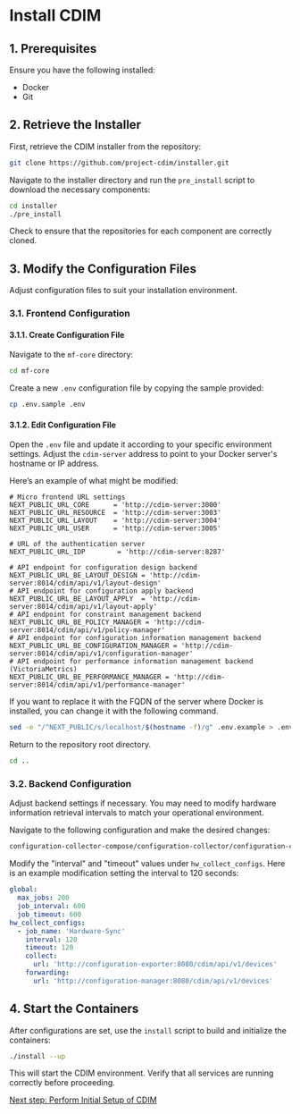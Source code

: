# Install CDIM

## 1. Prerequisites

Ensure you have the following installed:

- Docker
- Git

## 2. Retrieve the Installer

First, retrieve the CDIM installer from the repository:

```sh
git clone https://github.com/project-cdim/installer.git
```

Navigate to the installer directory and run the `pre_install` script to download the necessary components:

```sh
cd installer
./pre_install
```

Check to ensure that the repositories for each component are correctly cloned.

## 3. Modify the Configuration Files

Adjust configuration files to suit your installation environment.

### 3.1. Frontend Configuration

#### 3.1.1. Create Configuration File

Navigate to the `mf-core` directory:

```sh
cd mf-core
```

Create a new `.env` configuration file by copying the sample provided:

```sh
cp .env.sample .env
```

#### 3.1.2. Edit Configuration File

Open the `.env` file and update it according to your specific environment settings. Adjust the `cdim-server` address to point to your Docker server's hostname or IP address.

Here’s an example of what might be modified:

```ini: .env
# Micro frontend URL settings
NEXT_PUBLIC_URL_CORE      = 'http://cdim-server:3000'
NEXT_PUBLIC_URL_RESOURCE  = 'http://cdim-server:3003'
NEXT_PUBLIC_URL_LAYOUT    = 'http://cdim-server:3004'
NEXT_PUBLIC_URL_USER      = 'http://cdim-server:3005'

# URL of the authentication server
NEXT_PUBLIC_URL_IDP        = 'http://cdim-server:8287'

# API endpoint for configuration design backend
NEXT_PUBLIC_URL_BE_LAYOUT_DESIGN = 'http://cdim-server:8014/cdim/api/v1/layout-design'
# API endpoint for configuration apply backend
NEXT_PUBLIC_URL_BE_LAYOUT_APPLY  = 'http://cdim-server:8014/cdim/api/v1/layout-apply'
# API endpoint for constraint management backend
NEXT_PUBLIC_URL_BE_POLICY_MANAGER = 'http://cdim-server:8014/cdim/api/v1/policy-manager'
# API endpoint for configuration information management backend
NEXT_PUBLIC_URL_BE_CONFIGURATION_MANAGER = 'http://cdim-server:8014/cdim/api/v1/configuration-manager'
# API endpoint for performance information management backend (VictoriaMetrics)
NEXT_PUBLIC_URL_BE_PERFORMANCE_MANAGER = 'http://cdim-server:8014/cdim/api/v1/performance-manager'
```

If you want to replace it with the FQDN of the server where Docker is installed, you can change it with the following command.

```sh
sed -e "/^NEXT_PUBLIC/s/localhost/$(hostname -f)/g" .env.example > .env
```

Return to the repository root directory.

```sh
cd ..
```

### 3.2. Backend Configuration

Adjust backend settings if necessary. You may need to modify hardware information retrieval intervals to match your operational environment.

Navigate to the following configuration and make the desired changes:

```sh
configuration-collector-compose/configuration-collector/configuration-collector/config/collect.yaml
```

Modify the "interval" and "timeout" values under `hw_collect_configs`. Here is an example modification setting the interval to 120 seconds:

```yaml
global:
  max_jobs: 200
  job_interval: 600
  job_timeout: 600
hw_collect_configs:
  - job_name: 'Hardware-Sync'
    interval: 120
    timeout: 120
    collect:
      url: 'http://configuration-exporter:8080/cdim/api/v1/devices'
    forwarding:
      url: 'http://configuration-manager:8080/cdim/api/v1/devices'
```

## 4. Start the Containers

After configurations are set, use the `install` script to build and initialize the containers:

```sh
./install --up
```

This will start the CDIM environment. Verify that all services are running correctly before proceeding.

[Next step: Perform Initial Setup of CDIM](../setup/setup.md)
